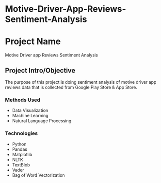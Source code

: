 # Motive-Driver-App-Reviews-Sentiment-Analysis

# Project Name
Motive Driver app Reviews Sentiment Analysis

## Project Intro/Objective
The purpose of this project is doing sentiment analysis of motive driver app reviews data that is collected from Google Play Store & App Store.  

### Methods Used
* Data Visualization
* Machine Learning 
* Natural Language Processing

### Technologies
* Python
* Pandas
* Matplotlib
* NLTK
* TextBlob
* Vader
* Bag of Word Vectorization



